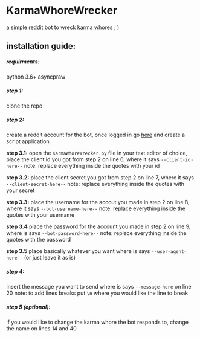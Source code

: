 # KarmaWhoreWrecker
a simple reddit bot to wreck karma whores   ; )


## installation guide:

##### requirments:
python 3.6+
asyncpraw

##### step 1:
clone the repo

##### step 2:
create a reddit account for the bot, once logged in go [here](https://www.reddit.com/prefs/apps) and create a script application.

**step 3.1:**
open the `KarmaWhoreWrecker.py` file in your text editor of choice, place the client id you got from step 2 on line 6, where it says `--client-id-here--` note: replace everything inside the quotes with your id

**step 3.2:**
place the client secret you got from step 2 on line 7, where it says `--client-secret-here--` note: replace everything inside the quotes with your secret

**step 3.3:**
place the username for the accout you made in step 2 on line 8, where it says `--bot-username-here--` note: replace everything inside the quotes with your username

**step 3.4**
place the password for the account you made in step 2 on line 9, where is says `--bot-password-here--` note: replace everything inside the quotes with the password

**step 3.5**
place basically whatever you want where is says `--user-agent-here--` (or just leave it as is)

##### step 4:
insert the message you want to send where is says `--message-here` on line 20   note: to add lines breaks put `\n` where you would like the line to break


##### step 5 (optional):
if you would like to change the karma whore the bot responds to, change the name on lines 14 and 40






